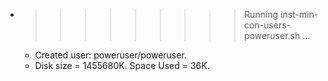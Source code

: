 * >>>>>>>>> Running inst-min-con-users-poweruser.sh ...
  * Created user: poweruser/poweruser.
  * Disk size = 1455680K. Space Used = 36K.
